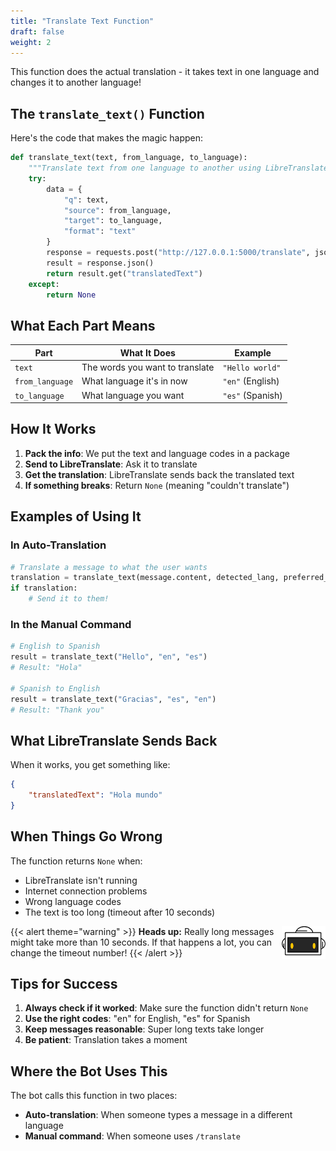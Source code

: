 ```yaml
---
title: "Translate Text Function"
draft: false
weight: 2
---
```


This function does the actual translation - it takes text in one language and changes it to another language!

## The `translate_text()` Function

Here's the code that makes the magic happen:

```python
def translate_text(text, from_language, to_language):
    """Translate text from one language to another using LibreTranslate."""
    try:
        data = {
            "q": text,
            "source": from_language,
            "target": to_language,
            "format": "text"
        }
        response = requests.post("http://127.0.0.1:5000/translate", json=data, timeout=10)
        result = response.json()
        return result.get("translatedText")
    except:
        return None
```

## What Each Part Means

| Part | What It Does | Example |
|------|--------------|---------|
| `text` | The words you want to translate | `"Hello world"` |
| `from_language` | What language it's in now | `"en"` (English) |
| `to_language` | What language you want | `"es"` (Spanish) |

## How It Works

1. **Pack the info**: We put the text and language codes in a package
2. **Send to LibreTranslate**: Ask it to translate
3. **Get the translation**: LibreTranslate sends back the translated text
4. **If something breaks**: Return `None` (meaning "couldn't translate")

## Examples of Using It

### In Auto-Translation
```python
# Translate a message to what the user wants
translation = translate_text(message.content, detected_lang, preferred_lang)
if translation:
    # Send it to them!
```

### In the Manual Command
```python
# English to Spanish
result = translate_text("Hello", "en", "es")  
# Result: "Hola"

# Spanish to English  
result = translate_text("Gracias", "es", "en")
# Result: "Thank you"
```

## What LibreTranslate Sends Back

When it works, you get something like:
```json
{
    "translatedText": "Hola mundo"
}
```

## When Things Go Wrong

The function returns `None` when:
- LibreTranslate isn't running
- Internet connection problems
- Wrong language codes
- The text is too long (timeout after 10 seconds)

{{< alert theme="warning" >}}
<img src="../../media/NF_mascot.jpg" alt="Nuvi mascot" width="70" style="float:right;margin:0 0 6px 10px;" />
<strong>Heads up:</strong> Really long messages might take more than 10 seconds. If that happens a lot, you can change the timeout number!
{{< /alert >}}

## Tips for Success

1. **Always check if it worked**: Make sure the function didn't return `None`
2. **Use the right codes**: "en" for English, "es" for Spanish
3. **Keep messages reasonable**: Super long texts take longer
4. **Be patient**: Translation takes a moment

## Where the Bot Uses This

The bot calls this function in two places:
- **Auto-translation**: When someone types a message in a different language
- **Manual command**: When someone uses `/translate`
